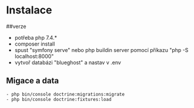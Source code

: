 # Instalace 

##verze

- potřeba php 7.4.*
- composer install
- spust "symfony serve" nebo php buildin server pomocí příkazu "php -S localhost:8000"
- vytvoř databázi "blueghost" a nastav v .env

## Migace a data
```
- php bin/console doctrine:migrations:migrate  
- php bin/console doctrine:fixtures:load
```
